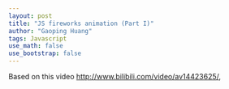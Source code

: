 ```yaml
---
layout: post
title: "JS fireworks animation (Part I)"
author: "Gaoping Huang"
tags: Javascript
use_math: false
use_bootstrap: false
---
```


Based on this video <http://www.bilibili.com/video/av14423625/>, 